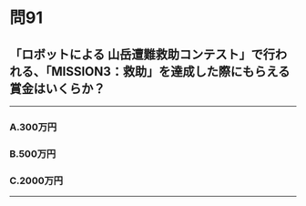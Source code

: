 # 問91
## 「ロボットによる 山岳遭難救助コンテスト」で行われる、「MISSION3：救助」を達成した際にもらえる賞金はいくらか？

---

### A.300万円
### B.500万円
### C.2000万円

<p id=answer style="Display:none;"></p>

---
